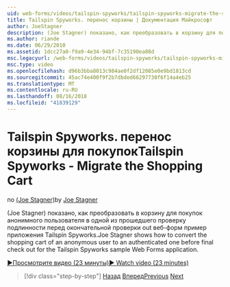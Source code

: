 ```yaml
---
uid: web-forms/videos/tailspin-spyworks/tailspin-spyworks-migrate-the-shopping-cart
title: Tailspin Spyworks. перенос корзины | Документация Майкрософт
author: JoeStagner
description: (Joe Stagner) показано, как преобразовать в корзину для покупок анонимного пользователя в одной из прошедшего проверку подлинности перед окончательной проверки out Tailspin Spyworks пример е. Web...
ms.author: riande
ms.date: 06/29/2010
ms.assetid: 1dcc27a0-f9a9-4e34-94bf-7c35190ea08d
msc.legacyurl: /web-forms/videos/tailspin-spyworks/tailspin-spyworks-migrate-the-shopping-cart
msc.type: video
ms.openlocfilehash: d96b3bba8013c984ae0f2df12085e0e9bd1813cd
ms.sourcegitcommit: 45ac74e400f9f2b7dbded66297730f6f14a4eb25
ms.translationtype: MT
ms.contentlocale: ru-RU
ms.lasthandoff: 08/16/2018
ms.locfileid: "41839129"
---
```

<a name="tailspin-spyworks---migrate-the-shopping-cart"></a><span data-ttu-id="0e182-103">Tailspin Spyworks. перенос корзины для покупок</span><span class="sxs-lookup"><span data-stu-id="0e182-103">Tailspin Spyworks - Migrate the Shopping Cart</span></span>
====================
<span data-ttu-id="0e182-104">по [(Joe Stagner)](https://github.com/JoeStagner)</span><span class="sxs-lookup"><span data-stu-id="0e182-104">by [Joe Stagner](https://github.com/JoeStagner)</span></span>

<span data-ttu-id="0e182-105">(Joe Stagner) показано, как преобразовать в корзину для покупок анонимного пользователя в одной из прошедшего проверку подлинности перед окончательной проверки out веб-форм пример приложения Tailspin Spyworks.</span><span class="sxs-lookup"><span data-stu-id="0e182-105">Joe Stagner shows how to convert the shopping cart of an anonymous user to an authenticated one before final check out for the Tailspin Spyworks sample Web Forms application.</span></span>

[<span data-ttu-id="0e182-106">&#9654;Просмотрите видео (23 минуты)</span><span class="sxs-lookup"><span data-stu-id="0e182-106">&#9654; Watch video (23 minutes)</span></span>](https://channel9.msdn.com/Blogs/ASP-NET-Site-Videos/tailspin-spyworks-migrate-the-shopping-cart)

> [!div class="step-by-step"]
> <span data-ttu-id="0e182-107">[Назад](tailspin-spyworks-update-the-shopping-cart.md)
> [Вперед](tailspin-spyworks-final-check-out.md)</span><span class="sxs-lookup"><span data-stu-id="0e182-107">[Previous](tailspin-spyworks-update-the-shopping-cart.md)
[Next](tailspin-spyworks-final-check-out.md)</span></span>
